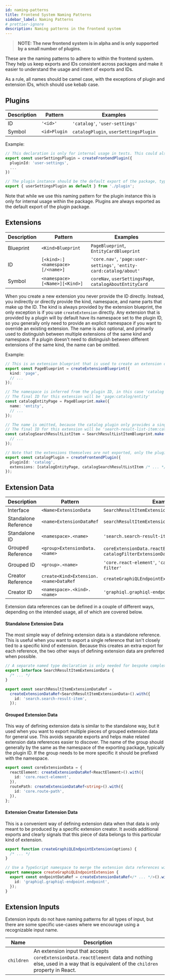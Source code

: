 ```yaml
---
id: naming-patterns
title: Frontend System Naming Patterns
sidebar_label: Naming Patterns
# prettier-ignore
description: Naming patterns in the frontend system
---
```


> **NOTE: The new frontend system is in alpha and is only supported by a small number of plugins.**

These are the naming patterns to adhere to within the frontend system. They help us keep exports and IDs consistent across packages and make it easier to understand the usage and intent of exports and IDs.

As a rule, all names should be camel case, with the exceptions of plugin and extension IDs, which should use kebab case.

## Plugins

| Description | Pattern      | Examples                              |
| ----------- | ------------ | ------------------------------------- |
| ID          | `'<id>'`     | `'catalog'`, `'user-settings'`        |
| Symbol      | `<id>Plugin` | `catalogPlugin`, `userSettingsPlugin` |

Example:

```ts
// This declaration is only for internal usage in tests. This could also be a direct default export.
export const userSettingsPlugin = createFrontendPlugin({
  pluginId: 'user-settings',
  ...
})

// The plugin instance should be the default export of the package, typically this is placed in src/index.ts
export { userSettingsPlugin as default } from './plugin';
```

Note that while we use this naming pattern for the plugin instance this is only for internal usage within the package. Plugins are always exported as the default export of the plugin package.

## Extensions

| Description | Pattern                         | Examples                                                            |
| ----------- | ------------------------------- | ------------------------------------------------------------------- |
| Blueprint   | `<Kind>Blueprint`               | `PageBlueprint`, `EntityCardBlueprint`                              |
| ID          | `[<kind>:]<namespace>[/<name>]` | `'core.nav'`, `'page:user-settings'`, `'entity-card:catalog/about'` |
| Symbol      | `<namespace>[<Name>][<Kind>]`   | `coreNav`, `userSettingsPage`, `catalogAboutEntityCard`             |

When you create a new extension you never provide the ID directly. Instead, you indirectly or directly provide the kind, namespace, and name parts that make up the ID. The kind is always provided by the extension blueprint, the only exception is if you use `createExtension` directly. Any extension that is provided by a plugin will by default have its namespace set to the plugin ID, so you generally only need to provide an explicit namespace if you want to override an existing extension. The name is also optional, and primarily used to distinguish between multiple extensions of the same kind and namespace. If a plugin doesn't need to distinguish between different extensions of the same kind, the name can be omitted.

Example:

```ts
// This is an extension blueprint that is used to create an extension of the 'page' kind.
export const PageBlueprint = createExtensionBlueprint({
  kind: 'page',
  // ...
});

// The namespace is inferred from the plugin ID, in this case 'catalog'
// The final ID for this extension will be 'page:catalog/entity'
const catalogEntityPage = PageBlueprint.make({
  name: 'entity',
  // ...
});

// The name is omitted, because the catalog plugin only provides a single extension of this kind
// The final ID for this extension will be 'search-result-list-item:catalog'
const catalogSearchResultListItem = SearchResultListItemBlueprint.make({
  // ...
});

// Note that the extensions themselves are not exported, only the plugin instance
export const catalogPlugin = createFrontendPlugin({
  pluginId: 'catalog',
  extensions: [catalogEntityPage, catalogSearchResultListItem /* ... */],
});
```

## Extension Data

| Description          | Pattern                               | Examples                                                                      |
| -------------------- | ------------------------------------- | ----------------------------------------------------------------------------- |
| Interface            | `<Name>ExtensionData`                 | `SearchResultItemExtensionData`                                               |
| Standalone Reference | `<name>ExtensionDataRef`              | `searchResultItemExtensionDataRef`                                            |
| Standalone ID        | `<namespace>.<name>`                  | `'search.search-result-item'`                                                 |
| Grouped Reference    | `<group>ExtensionData.<name>`         | `coreExtensionData.reactElement`, `catalogFilterExtensionData.functionFilter` |
| Grouped ID           | `<group>.<name>`                      | `'core.react-element'`, `'catalog-filter.function-filter'`                    |
| Creator Reference    | `create<Kind>Extension.<name>DataRef` | `createGraphiQLEndpointExtension.endpointDataRef`                             |
| Creator ID           | `<namespace>.<kind>.<name>`           | `'graphiql.graphiql-endpoint.endpoint'`                                       |

Extension data references can be defined in a couple of different ways, depending on the intended usage, all of which are covered below.

#### Standalone Extension Data

The most simple way of defining extension data is a standalone reference. This is useful when you want to export a single reference that isn't closely tied to a specific kind of extension. Because this creates an extra export for each reference, the two other ways of defining extension data are preferred when possible.

```ts
// A separate named type declaration is only needed for bespoke complex extension data types
export interface SearchResultItemExtensionData {
  /* ... */
}

export const searchResultItemExtensionDataRef =
  createExtensionDataRef<SearchResultItemExtensionData>().with({
    id: 'search.search-result-item',
  });
```

#### Grouped Extension Data

This way of defining extension data is similar to the standalone way, but it used when you want to export multiple pieces of grouped extension data for general use. This avoids separate exports and helps make related extension data references easier to discover. The name of the group should generally by the same as the namespace of the exporting package, typically the plugin ID. If the group needs to be more specific it should be prefixed with the namespace.

```ts
export const coreExtensionData = {
  reactElement: createExtensionDataRef<ReactElement>().with({
    id: 'core.react-element',
  }),
  routePath: createExtensionDataRef<string>().with({
    id: 'core.route-path',
  }),
};
```

#### Extension Creator Extension Data

This is a convenient way of defining extension data when that data is only meant to be produced by a specific extension creator. It avoids additional exports and clearly signals that this piece of data belongs to this particular kind of extension.

```ts
export function createGraphiQLEndpointExtension(options) {
  /* ... */
}

// Use a TypeScript namespace to merge the extension data references with the extension creator
export namespace createGraphiQLEndpointExtension {
  export const endpointDataRef = createExtensionDataRef</* ... */>().with({
    id: 'graphiql.graphiql-endpoint.endpoint',
  });
}
```

## Extension Inputs

Extension inputs do not have naming patterns for all types of input, but there are some specific use-cases where we encourage using a recognizable input name.

| Name       | Description                                                                                                                                                   |
| ---------- | ------------------------------------------------------------------------------------------------------------------------------------------------------------- |
| `children` | An extension input that accepts `coreExtensionData.reactElement` data and nothing else, used in a way that is equivalent of the `children` property in React. |
